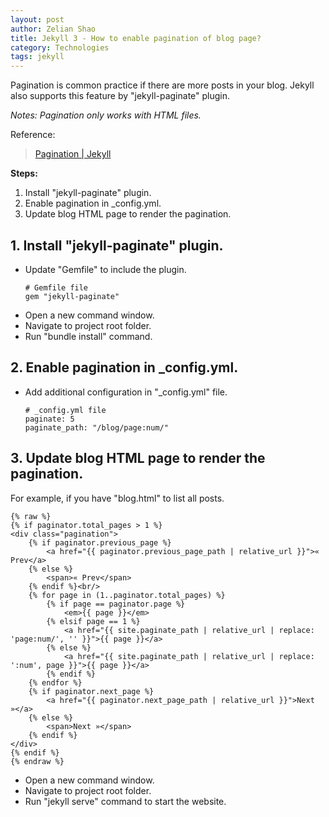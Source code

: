 ```yaml
---
layout: post
author: Zelian Shao
title: Jekyll 3 - How to enable pagination of blog page?
category: Technologies
tags: jekyll
---
```


Pagination is common practice if there are more posts in your blog. Jekyll also supports this feature by "jekyll-paginate" plugin. <br/>
<!--more-->

<i>Notes: Pagination only works with HTML files. </i>

Reference:
> [Pagination \| Jekyll](https://jekyllrb.com/docs/pagination/)

<b>Steps:</b><br/>
1. Install "jekyll-paginate" plugin.
2. Enable pagination in _config.yml.
3. Update blog HTML page to render the pagination.

## 1. Install "jekyll-paginate" plugin.
- Update "Gemfile" to include the plugin.
	<div class="language-ruby highlighter-rouge">
		<div class="highlight">
			<pre class="highlight"><code><span class="c1"># Gemfile file</span><br/>gem "jekyll-paginate"</code></pre>
		</div>
	</div>
- Open a new command window.
- Navigate to project root folder.
- Run "bundle install" command.

## 2. Enable pagination in _config.yml.
- Add additional configuration in "_config.yml" file.
	<div class="language-ruby highlighter-rouge">
		<div class="highlight">
			<pre class="highlight"><code><span class="c1"># _config.yml file</span><br/>paginate: 5<br/>paginate_path: "/blog/page:num/"</code></pre>
		</div>
	</div>

## 3. Update blog HTML page to render the pagination.
For example, if you have "blog.html" to list all posts. <br/>
<div class="language-plaintext highlighter-rouge">
    <div class="highlight">
        <pre class="highlight"><code>{% raw %}
{% if paginator.total_pages &gt; 1 %}
&lt;div class="pagination"&gt;
	{% if paginator.previous_page %}
		&lt;a href="{{ paginator.previous_page_path | relative_url }}"&gt;&laquo; Prev&lt;/a&gt;
	{% else %}
		&lt;span&gt;&laquo; Prev&lt;/span&gt;
	{% endif %}&lt;br/&gt;
	{% for page in (1..paginator.total_pages) %}
		{% if page == paginator.page %}
			&lt;em&gt;{{ page }}&lt;/em&gt;
		{% elsif page == 1 %}
			&lt;a href="{{ site.paginate_path | relative_url | replace: 'page:num/', '' }}"&gt;{{ page }}&lt;/a&gt;
		{% else %}
			&lt;a href="{{ site.paginate_path | relative_url | replace: ':num', page }}"&gt;{{ page }}&lt;/a&gt;
		{% endif %}
	{% endfor %}
	{% if paginator.next_page %}
		&lt;a href="{{ paginator.next_page_path | relative_url }}"&gt;Next &raquo;&lt;/a&gt;
	{% else %}
		&lt;span&gt;Next &raquo;&lt;/span&gt;
	{% endif %}
&lt;/div&gt;
{% endif %}
{% endraw %}</code></pre>
	</div>
</div>

- Open a new command window.
- Navigate to project root folder.
- Run "jekyll serve" command to start the website.

